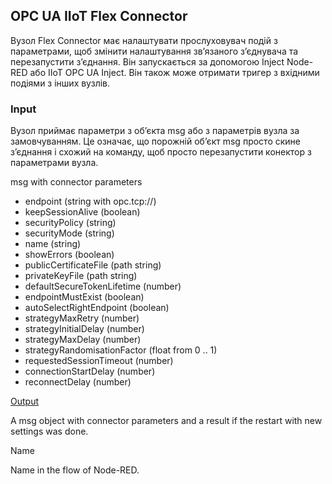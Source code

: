 ## OPC UA IIoT Flex Connector

Вузол Flex Connector має налаштувати прослуховувач подій з параметрами, щоб змінити налаштування зв’язаного з’єднувача та перезапустити з’єднання. Він запускається за допомогою Inject Node-RED або IIoT OPC UA Inject. Він також може отримати тригер з вхідними подіями з інших вузлів.

### Input

Вузол приймає параметри з об’єкта msg або з параметрів вузла за замовчуванням. Це означає, що порожній об’єкт msg просто скине з’єднання і схожий на команду, щоб просто перезапустити конектор з параметрами вузла.

msg with connector parameters

- endpoint (string with opc.tcp://) 
- keepSessionAlive (boolean) 
- securityPolicy (string) 
- securityMode (string) 
- name (string) 
- showErrors (boolean) 
- publicCertificateFile (path string) 
- privateKeyFile (path string) 
- defaultSecureTokenLifetime (number) 
- endpointMustExist (boolean) 
- autoSelectRightEndpoint (boolean) 
- strategyMaxRetry (number) 
- strategyInitialDelay (number) 
- strategyMaxDelay (number) 
- strategyRandomisationFactor (float from 0 .. 1) 
- requestedSessionTimeout (number) 
- connectionStartDelay (number) 
- reconnectDelay (number) 

[Output](http://127.0.0.1:1880/)

A msg object with connector parameters and a result if the restart with new settings was done.

Name 

Name in the flow of Node-RED.

 